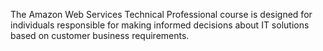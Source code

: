 The Amazon Web Services Technical Professional course is designed for individuals responsible for making informed decisions about IT solutions based on customer business requirements.
